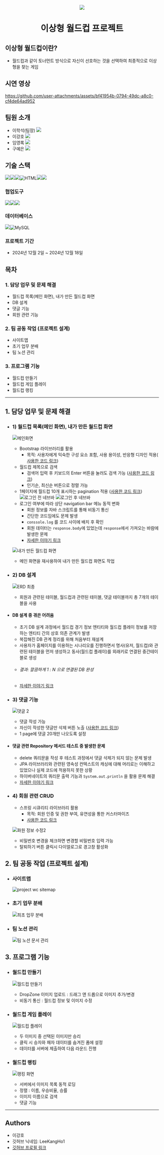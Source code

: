<p align="center">
  <img src="https://github.com/user-attachments/assets/042778ff-b7ff-48e0-9442-fdee3f957e68">
</p>
<h1 align="center">
  이상형 월드컵 프로젝트
</h1>

## 이상형 월드컵이란?
- 월드컵과 같이 토너먼트 방식으로 자신이 선호하는 것을 선택하여 최종적으로 이상형을 찾는 게임
## 시연 영상
https://github.com/user-attachments/assets/bf41954b-0794-49dc-a8c0-cf4de64ad952
## 팀원 소개
- 이학석(팀장) [<img src="https://img.shields.io/badge/Git-이학석-red?logo=GITHUb">](https://github.com/HSLee1013)
- 이강호 [<img src="https://img.shields.io/badge/Git-이강호-green?logo=GITHUb">](https://github.com/LeeKangHo1) 
- 임영록 [<img src="https://img.shields.io/badge/Git-임영록-blue?logo=GITHUb">](https://github.com/Young14482) 
- 구예은 [<img src="https://img.shields.io/badge/Git-구예은-orange?logo=GITHUb">](https://github.com/goho11)
## 기술 스택
<img src="https://img.shields.io/badge/java-%23ED8B00.svg?style=for-the-badge&logo=openjdk&logoColor=white"><img src="https://img.shields.io/badge/springboot-6DB33F?style=for-the-badge&logo=springboot&logoColor=white"><img src="https://img.shields.io/badge/gradle-02303A?style=for-the-badge&logo=gradle&logoColor=white"><img src="https://img.shields.io/badge/HTML-E34F26?style=for-the-badge&logo=html5&logoColor=white" alt="HTML" /><img src="https://img.shields.io/badge/css-1572B6?style=for-the-badge&logo=css&logoColor=white"><img src="https://img.shields.io/badge/javascript-F7DF1E?style=for-the-badge&logo=javascript&logoColor=white">
### 협업도구
<img src="https://img.shields.io/badge/git-F05032?style=for-the-badge&logo=git&logoColor=white"><img src="https://img.shields.io/badge/slack-4A154B?style=for-the-badge&logo=slack&logoColor=white"><img src="https://img.shields.io/badge/notion-000000?style=for-the-badge&logo=notion&logoColor=white">
### 데이터베이스
<img src="https://img.shields.io/badge/H2-FF4000?style=for-the-badge&logo=H2&logoColor=white"><img src="https://img.shields.io/badge/MySQL-4479A1?style=for-the-badge&logo=mysql&logoColor=white" alt="MySQL"/>
### 프로젝트 기간
- 2024년 12월 2일 ~ 2024년 12월 18일
## 목차
### 1. 담당 업무 및 문제 해결
- 월드컵 목록(메인 화면), 내가 만든 월드컵 화면
- DB 설계
- 댓글 기능
- 회원 관련 기능
### 2. 팀 공동 작업 (프로젝트 설계)
- 사이트맵
- 초기 업무 분배
- 팀 노션 관리
### 3. 프로그램 기능
- 월드컵 만들기
- 월드컵 게임 플레이
- 월드컵 랭킹
---
## 1. 담당 업무 및 문제 해결
- ### 1) 월드컵 목록(메인 화면), 내가 만든 월드컵 화면
	![메인화면](https://github.com/user-attachments/assets/545aa253-e130-475d-9323-6297b974b4f4)
	- Bootstrap 라이브러리를 활용
		- 목적: 사용자에게 익숙한 구성 요소 포함, 사용 용이성, 반응형 디자인 적용( [사용한 코드 링크](https://inblog.ai/devleekangho/36904))
	- 월드컵 제목으로 검색
		- 검색어 입력 후 키보드의 Enter 버튼을 눌러도 검색 가능 ([사용한 코드 링크](https://inblog.ai/devleekangho/%EC%9D%B4%EC%83%81%ED%98%95-%EC%9B%94%EB%93%9C%EC%BB%B5-%ED%94%84%EB%A1%9C%EC%A0%9D%ED%8A%B8-%EC%82%AC%EC%9A%A9-%EA%B8%B0%EC%88%A0-%EA%B2%80%EC%83%89%EC%96%B4-%EC%9E%85%EB%A0%A5-%ED%9B%84-%EC%97%94%ED%84%B0%ED%82%A4%EB%A1%9C-%EA%B2%80%EC%83%89-39377))
		- 인기순, 최신순 버튼으로 정렬 가능
	- 1페이지에 월드컵 10개 표시하는 pagination 적용 ([사용한 코드 링크](https://inblog.ai/devleekangho/%EC%9D%B4%EC%83%81%ED%98%95-%EC%9B%94%EB%93%9C%EC%BB%B5-%ED%94%84%EB%A1%9C%EC%A0%9D%ED%8A%B8-%EC%82%AC%EC%9A%A9-%EA%B8%B0%EC%88%A0-pagination-39376))
	![로그인 전 네브바](https://github.com/user-attachments/assets/f7e350c6-3b8d-4002-9cca-9f3bd9cd1d73)
	![로그인 후 네브바](https://github.com/user-attachments/assets/942351b9-6e6c-43c3-be2b-6d357c621b23)
	- 로그인 여부에 따라 상단 navigation bar 메뉴 동적 변화
		- 회원 정보를 자바 스크립트를 통해 비동기 통신
		- 간단한 코드임에도 문제 발생
		- `conssole.log` 를 코드 사이에 배치 후 확인
		- 회원 데이터는 `response.body`에 있었는데 `response`에서 가져오는 바람에 발생한 문제
		- [자세한 이야기 링크](https://inblog.ai/devleekangho/%EC%9D%B4%EC%83%81%ED%98%95-%EC%9B%94%EB%93%9C%EC%BB%B5-%ED%94%84%EB%A1%9C%EC%A0%9D%ED%8A%B8-%EB%AC%B8%EC%A0%9C-%ED%95%B4%EA%B2%B0-%EB%B9%84%EB%8F%99%EA%B8%B0%EB%A1%9C-%EC%9C%A0%EC%A0%80-%EC%A0%95%EB%B3%B4-%EB%B0%9B%EB%8B%A4%EA%B0%80-%EB%B0%9C%EC%83%9D%ED%95%9C-%EB%AC%B8%EC%A0%9C-39382)

	![내가 만든 월드컵 화면](https://github.com/user-attachments/assets/d63a1b09-cc5d-40ae-b619-2e5649fa4705)
	- 메인 화면을 재사용하여 내가 만든 월드컵 화면도 작업

- ### 2) DB 설계
	![ERD 최종](https://github.com/user-attachments/assets/4d2e82e9-ba59-4949-902e-a9d1f3b038b4)
	- 회원과 관련된 테이블, 월드컵과 관련된 테이블, 댓글 테이블까지 총 7개의 테이블을 사용
- #### DB 설계 중 겪은 어려움
	- 초기 DB 설계 과정에서 월드컵 경기 정보 엔티티와 월드컵 플레이 정보를 저장하는 엔티티 간의 상호 의존 관계가 발생
	- 복잡해진 DB 관계 정리를 위해 처음부터 재설계
	- 사용자가 홈페이지를 이용하는 시나리오를 진행하면서 명사(유저, 월드컵)와 관련된 테이블을 먼저 생성하고 동사(월드컵 플레이)를 외래키로 연결된 중간테이블로 생성
	- ###### 결과: 깔끔하게 1 : N 으로 연결된 DB 완성
	- [자세한 이야기 링크](https://inblog.ai/devleekangho/%EC%9D%B4%EC%83%81%ED%98%95-%EC%9B%94%EB%93%9C%EC%BB%B5-%ED%94%84%EB%A1%9C%EC%A0%9D%ED%8A%B8-%EB%AC%B8%EC%A0%9C-%ED%95%B4%EA%B2%B0-db-%EC%84%A4%EA%B3%84-%ED%94%84%EB%A1%A0%ED%8A%B8%EC%97%90%EC%84%9C-%EC%98%A4%EB%8A%94-%EC%A0%95%EB%B3%B4%EB%A5%BC-%EA%B2%80%EC%A6%9D%ED%95%B4%EC%84%9C-%EB%B0%B1%EC%84%9C%EB%B2%84%EC%97%90-%EB%B0%98%EC%98%81-39380)

- ### 3) 댓글 기능
	![댓글 2](https://github.com/user-attachments/assets/cc1ab7f9-f715-4e7d-839f-7ea1c946d83b)
	- 댓글 작성 가능
	- 자신이 작성한 댓글만 삭제 버튼 노출 ([사용한 코드 링크](https://inblog.ai/devleekangho/%EC%9D%B4%EC%83%81%ED%98%95-%EC%9B%94%EB%93%9C%EC%BB%B5-%ED%94%84%EB%A1%9C%EC%A0%9D%ED%8A%B8-%EC%82%AC%EC%9A%A9-%EA%B8%B0%EC%88%A0-mustache-%EC%97%90%EC%84%9C-%EC%A1%B0%EA%B1%B4%EB%AC%B8-39378))
	- 1 page에 댓글 20개만 나오도록 설정
- #### 댓글 관련 Repository 메서드 테스트 중 발생한 문제
	- delete 쿼리문을 작성 후 테스트 과정에서 댓글 삭제가 되지 않는 문제 발생
	- JPA 라이브러리와 관련된 영속성 컨텍스트의 캐싱에 대해 머리로는 이해하고 있었으나 실제 코드에 적용하지 못한 상황
	- 하이버네이트의 쿼리문 출력 기능과 `System.out.println` 을 활용 문제 해결
	- [자세한 이야기 링크](https://inblog.ai/devleekangho/%EC%9D%B4%EC%83%81%ED%98%95-%EC%9B%94%EB%93%9C%EC%BB%B5-%ED%94%84%EB%A1%9C%EC%A0%9D%ED%8A%B8-%EB%AC%B8%EC%A0%9C-%ED%95%B4%EA%B2%B0-comment-%EC%82%AD%EC%A0%9C-%ED%85%8C%EC%8A%A4%ED%8A%B8-%EC%A4%91-%EB%AC%B8%EC%A0%9C-%EC%98%81%EC%86%8D%EC%84%B1-%EC%BB%A8%ED%85%8D%EC%8A%A4%ED%8A%B8-%EA%B4%80%EB%A0%A8-39381)

- ### 4) 회원 관련 CRUD
	- 스프링 시큐리티 라이브러리 활용
		- 목적: 회원 인증 및 권한 부여, 유연성을 통한 커스터마이즈 
		- [사용한 코드 링크](https://inblog.ai/devleekangho/%EC%9D%B4%EC%83%81%ED%98%95-%EC%9B%94%EB%93%9C%EC%BB%B5-%ED%94%84%EB%A1%9C%EC%A0%9D%ED%8A%B8-%EC%82%AC%EC%9A%A9-%EA%B8%B0%EC%88%A0-%EC%8B%9C%ED%81%90%EB%A6%AC%ED%8B%B0-%EB%A1%9C%EA%B7%B8%EC%9D%B8-%EB%A1%9C%EA%B7%B8%EC%95%84%EC%9B%83-%EC%84%A4%EC%A0%95-39379)
	
	![화원 정보 수정2](https://github.com/user-attachments/assets/7db83503-5c10-460e-bc28-12dae1cfff96)
	
	- 비밀번호 변경을 체크하면 변경할 비밀번호 입력 가능
	- 탈퇴하기 버튼 클릭시 다이얼로그로 경고창 활성화

## 2. 팀 공동 작업 (프로젝트 설계)
- ### 사이트맵
	![project wc sitemap](https://github.com/user-attachments/assets/93af0014-58a7-41a7-ad10-0bde83dbc40a)

- ### 초기 업무 분배
	![최초 업무 분배](https://github.com/user-attachments/assets/4bf1e7fc-6d6a-44f7-93ea-7e6ecbb8334a)

- ### 팀 노션 관리
	![팀 노션 문서 관리](https://github.com/user-attachments/assets/806f2e39-e107-4d31-a123-ff465c173ddf)

## 3. 프로그램 기능
- ### 월드컵 만들기
	![월드컵 만들기](https://github.com/user-attachments/assets/2123b601-09e7-45b5-b517-fdb8fd0a8800)
	- DropZone 이미지 업로드 : 드래그 앤 드롭으로 이미지 추가/변경
	- 비동기 통신 : 월드컵 정보 및 이미지 수정

- ### 월드컵 게임 플레이
	![월드컵 플레이](https://github.com/user-attachments/assets/c4a02b85-79dc-4948-a8b5-87b89e4d2d3a)
	- 두 이미지 중 선택된 이미지만 승리
	- 클릭 시 승자와 패자 데이터를 숨겨진 폼에 설정
	- 데이터를 서버에 제출하여 다음 라운드 진행

- ### 월드컵 랭킹
	![랭킹 화면](https://github.com/user-attachments/assets/ec218b12-5c88-4ca5-8467-a38e116f710a)
	- 서버에서 이미지 목록 동적 로딩
	- 정렬 : 이름, 우승비율, 승률
	- 이미지 이름으로 검색
	- 댓글 기능

---
## Authors
- 이강호
- 깃허브 닉네임: LeeKangHo1
- [깃허브 프로필 링크](https://github.com/LeeKangHo1)
